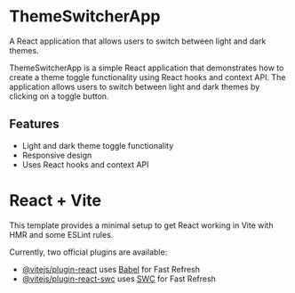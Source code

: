 # ThemeSwitcherApp
A React application that allows users to switch between light and dark themes.

ThemeSwitcherApp is a simple React application that demonstrates how to create a theme toggle functionality using React hooks and context API. The application allows users to switch between light and dark themes by clicking on a toggle button.

## Features
- Light and dark theme toggle functionality
- Responsive design
- Uses React hooks and context API

# React + Vite

This template provides a minimal setup to get React working in Vite with HMR and some ESLint rules.

Currently, two official plugins are available:

- [@vitejs/plugin-react](https://github.com/vitejs/vite-plugin-react/blob/main/packages/plugin-react/README.md) uses [Babel](https://babeljs.io/) for Fast Refresh
- [@vitejs/plugin-react-swc](https://github.com/vitejs/vite-plugin-react-swc) uses [SWC](https://swc.rs/) for Fast Refresh


